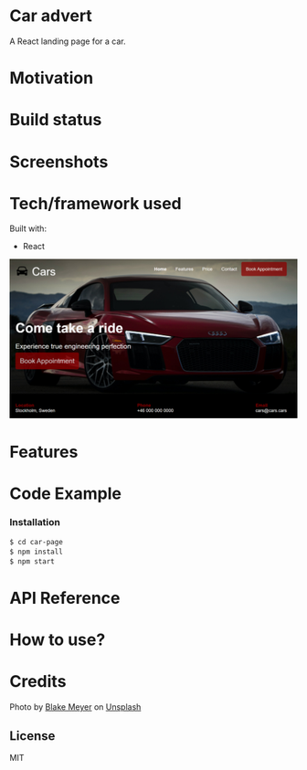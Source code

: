 # Car advert
A React landing page for a car.   

# Motivation
# Build status
# Screenshots
# Tech/framework used

Built with: 
- React

<p align="center">
<img src="./src/assests/img/car.png">
</p>

# Features
# Code Example
### Installation
```sh
$ cd car-page
$ npm install
$ npm start

```
# API Reference
# How to use?
# Credits

<span>Photo by <a href="https://unsplash.com/@artisan_100?utm_source=unsplash&amp;utm_medium=referral&amp;utm_content=creditCopyText">Blake Meyer</a> on <a href="https://unsplash.com/s/photos/audi-r8?utm_source=unsplash&amp;utm_medium=referral&amp;utm_content=creditCopyText">Unsplash</a></span>

License
----

MIT